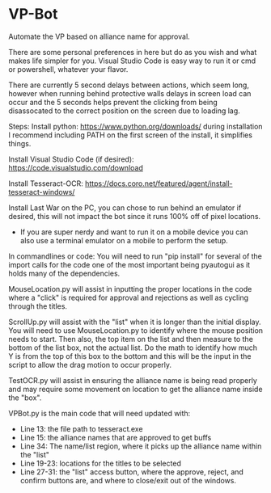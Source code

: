 # VP-Bot
Automate the VP based on alliance name for approval.

There are some personal preferences in here but do as you wish and what makes life simpler for you.
Visual Studio Code is easy way to run it or cmd or powershell, whatever your flavor.

There are currently 5 second delays between actions, which seem long, however when running behind protective walls delays in screen load can occur and the 5 seconds helps prevent the clicking from being disassocated to the correct position on the screen due to loading lag.

Steps:
Install python:  https://www.python.org/downloads/   during installation I recommend including PATH on the first screen of the install, it simplifies things.

Install Visual Studio Code (if desired): https://code.visualstudio.com/download

Install Tesseract-OCR: https://docs.coro.net/featured/agent/install-tesseract-windows/

Install Last War on the PC, you can chose to run behind an emulator if desired, this will not impact the bot since it runs 100% off of pixel locations.
 - If you are super nerdy and want to run it on a mobile device you can also use a terminal emulator on a mobile to perform the setup.

In commandlines or code:
You will need to run "pip install" for several of the import calls for the code one of the most important being pyautogui as it holds many of the dependencies.

MouseLocation.py will assist in inputting the proper locations in the code where a "click" is required for approval and rejections as well as cycling through the titles. 

ScrollUp.py will assist with the "list" when it is longer than the initial display.  You will need to use MouseLocation.py to identify where the mouse position needs to start. Then also, the top item on the list and then measure to the bottom of the list box, not the actual list.  Do the math to identify how much Y is from the top of this box to the bottom and this will be the input in the script to allow the drag motion to occur properly.

TestOCR.py will assist in ensuring the alliance name is being read properly and may require some movement on location to get the alliance name inside the "box".

VPBot.py is the main code that will need updated with:
 - Line 13: the file path to tesseract.exe
 - Line 15: the alliance names that are approved to get buffs
 - Line 34: The name/list region, where it picks up the alliance name within the "list"
 - Line 19-23: locations for the titles to be selected
 - Line 27-31: the "list" access button, where the approve, reject, and confirm buttons are, and where to close/exit out of the windows.




